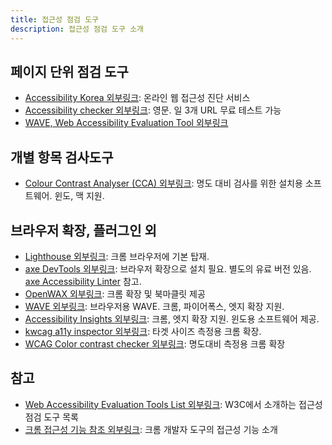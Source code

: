 ```yaml
---
title: 접근성 점검 도구
description: 접근성 점검 도구 소개
---
```


## 페이지 단위 점검 도구

*   [Accessibility Korea 외부링크](https://accessibility.kr/): 온라인 웹 접근성 진단 서비스
*   [Accessibility checker 외부링크](https://www.accessibilitychecker.org/): 영문. 일 3개 URL 무료 테스트 가능
*   [WAVE, Web Accessibility Evaluation Tool 외부링크](https://wave.webaim.org/)

## 개별 항목 검사도구

*   [Colour Contrast Analyser (CCA) 외부링크](https://developer.paciellogroup.com/color-contrast-checker/): 명도 대비 검사를 위한 설치용 소프트웨어. 윈도, 맥 지원.

## 브라우저 확장, 플러그인 외

*   [Lighthouse 외부링크](https://developer.chrome.com/docs/lighthouse/overview?hl=ko): 크롬 브라우저에 기본 탑재.
*   [axe DevTools 외부링크](https://www.deque.com/axe/): 브라우저 확장으로 설치 필요. 별도의 유료 버전 있음. [axe Accessibility Linter](https://marketplace.visualstudio.com/items?itemName=deque-systems.vscode-axe-linter) 참고.
*   [OpenWAX 외부링크](https://goonoo.github.io/OpenWAX/): 크롬 확장 및 북마클릿 제공
*   [WAVE 외부링크](https://wave.webaim.org/extension/): 브라우저용 WAVE. 크롬, 파이어폭스, 엣지 확장 지원.
*   [Accessibility Insights 외부링크](https://accessibilityinsights.io/downloads/): 크롬, 엣지 확장 지원. 윈도용 소프트웨어 제공.
*   [kwcag a11y inspector 외부링크](https://chromewebstore.google.com/detail/kwcag-a11y-inspector/ngcmkfaolkgkjbddhjnhgoekgaamjibo): 타겟 사이즈 측정용 크롬 확장.
*   [WCAG Color contrast checker 외부링크](https://chromewebstore.google.com/detail/wcag-color-contrast-check/plnahcmalebffmaghcpcmpaciebdhgdf): 명도대비 측정용 크롬 확장

## 참고
*   [Web Accessibility Evaluation Tools List 외부링크](https://www.w3.org/WAI/test-evaluate/tools/list/): W3C에서 소개하는 접근성 점검 도구 목록
*   [크롬 접근성 기능 참조 외부링크](https://developer.chrome.com/docs/devtools/accessibility/reference?hl=ko): 크롬 개발자 도구의 접근성 기능 소개